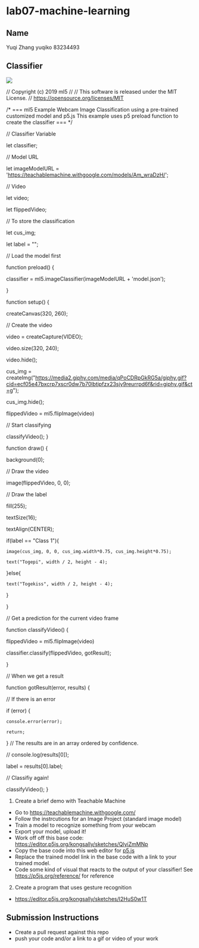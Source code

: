 # lab07-machine-learning
## Name
Yuqi Zhang yuqiko 83234493

## Classifier
![](1.gif)

// Copyright (c) 2019 ml5
//
// This software is released under the MIT License.
// https://opensource.org/licenses/MIT

/* ===
ml5 Example
Webcam Image Classification using a pre-trained customized model and p5.js
This example uses p5 preload function to create the classifier
=== */

// Classifier Variable

let classifier;

// Model URL

let imageModelURL = 'https://teachablemachine.withgoogle.com/models/Am_wraDzH/';


// Video

let video;

let flippedVideo;

// To store the classification

let cus_img;

let label = "";

// Load the model first

function preload() {

  classifier = ml5.imageClassifier(imageModelURL + 'model.json');
  
}

function setup() {

  createCanvas(320, 260);
  
  // Create the video
  
  video = createCapture(VIDEO);
  
  video.size(320, 240);
  
  video.hide();
  
  cus_img = createImg("https://media2.giphy.com/media/qPoCDRpGkRG5a/giphy.gif?cid=ecf05e47bxcrp7xscr0dw7b70lbtipfzx23sjy9reurrpd6f&rid=giphy.gif&ct=g");
  
  cus_img.hide();

  flippedVideo = ml5.flipImage(video)
  
  // Start classifying
  
  classifyVideo();
}

function draw() {

  background(0);
  
  // Draw the video
  
  image(flippedVideo, 0, 0);

  // Draw the label
  
  fill(255);
  
  textSize(16);
  
  textAlign(CENTER);
  
  if(label == "Class 1"){
  
    image(cus_img, 0, 0, cus_img.width*0.75, cus_img.height*0.75);
    
    text("Togepi", width / 2, height - 4);
    
  }else{
  
    text("Togekiss", width / 2, height - 4);
    
  }
  
}

// Get a prediction for the current video frame

function classifyVideo() {

  flippedVideo = ml5.flipImage(video)
  
  classifier.classify(flippedVideo, gotResult);
  
}

// When we get a result

function gotResult(error, results) {

  // If there is an error
  
  if (error) {
  
    console.error(error);
    
    return;
    
  }
  // The results are in an array ordered by confidence.
  
  // console.log(results[0]);
  
  label = results[0].label;
  
  // Classifiy again!
  
  classifyVideo();
}



1. Create a brief demo with Teachable Machine
  - Go to https://teachablemachine.withgoogle.com/
  - Follow the instrcutions for an Image Project (standard image model)
  - Train a model to recognize something from your webcam
  - Export your model, upload it!
  - Work off off this base code: https://editor.p5js.org/kongsally/sketches/QlyiZmMNp
  - Copy the base code into this web editor for [p5.js](https://editor.p5js.org/)
  - Replace the trained model link in the base code with a link to your trained model.
  - Code some kind of visual that reacts to the output of your classifier! See https://p5js.org/reference/ for reference

2. Create a program that uses gesture recognition
  - https://editor.p5js.org/kongsally/sketches/I2HuS0w1T  

## Submission Instructions
- Create a pull request against this repo
- push your code and/or a link to a gif or video of your work
